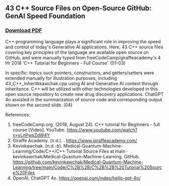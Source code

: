 ## 43 C++ Source Files on Open-Source GitHub: GenAI Speed Foundation
### [Download PDF](https://drive.google.com/file/d/1e6eXeRa9-u0LK10ue07pZ61v5MDoo79M/view?usp=sharing)
C++ programming language plays a significant role in improving the speed and control of today's Generative AI applications. Here, 43 C++ source files covering key principles of the language are available open source on GitHub, and were manually typed from freeCodeCamp/giraffeacademy's 4 Hr 2018 ‘C++ Tutorial for Beginners - Full Course’. (01-03) 

In specific: topics such pointers, constructors, and getters/setters were extended manually for illustration purposes, including 43_C++_Inheritkkawchak.cpp using AI and Generative AI context through inheritance. C++ will be utilized with other technologies developed in this open source repository to create new drug discovery applications. ChatGPT 4o assisted in the summarization of source code and corresponding output shown on the second slide. (04)

References:
01) freeCodeCamp.org. (2018, August 24). C++ tutorial for Beginners - full course [Video]. YouTube. https://www.youtube.com/watch?v=vLnPwxZdW4Y
02) Giraffe Academy. (n.d.). . https://www.giraffeacademy.com/
03) Kevinkawchak. (n.d.-b). Medical-Quantum-Machine-Learning/Code/C++/C++ Tutorial Source Files at main · kevinkawchak/Medical-Quantum-Machine-Learning. GitHub. https://github.com/kevinkawchak/Medical-Quantum-Machine-Learning/tree/main/Code/C%2B%2B/C%2B%2B%20Tutorial%20Source%20Files
04) OpenAI, ChatGPT 4o. https://openai.com/index/hello-gpt-4o/
